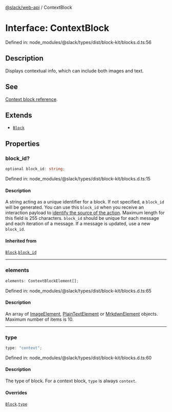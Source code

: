 [@slack/web-api](../index.md) / ContextBlock

# Interface: ContextBlock

Defined in: node\_modules/@slack/types/dist/block-kit/blocks.d.ts:56

## Description

Displays contextual info, which can include both images and text.

## See

[Context block reference](https://api.slack.com/reference/block-kit/blocks#context).

## Extends

- [`Block`](Block.md)

## Properties

### block\_id?

```ts
optional block_id: string;
```

Defined in: node\_modules/@slack/types/dist/block-kit/blocks.d.ts:15

#### Description

A string acting as a unique identifier for a block. If not specified, a `block_id` will be generated.
You can use this `block_id` when you receive an interaction payload to
[identify the source of the action](https://api.slack.com/interactivity/handling#payloads).
Maximum length for this field is 255 characters. `block_id` should be unique for each message and each iteration of
a message. If a message is updated, use a new `block_id`.

#### Inherited from

[`Block`](Block.md).[`block_id`](Block.md#block_id)

***

### elements

```ts
elements: ContextBlockElement[];
```

Defined in: node\_modules/@slack/types/dist/block-kit/blocks.d.ts:65

#### Description

An array of [ImageElement](../type-aliases/ImageElement.md), [PlainTextElement](PlainTextElement.md) or [MrkdwnElement](MrkdwnElement.md) objects.
Maximum number of items is 10.

***

### type

```ts
type: "context";
```

Defined in: node\_modules/@slack/types/dist/block-kit/blocks.d.ts:60

#### Description

The type of block. For a context block, `type` is always `context`.

#### Overrides

[`Block`](Block.md).[`type`](Block.md#type)
